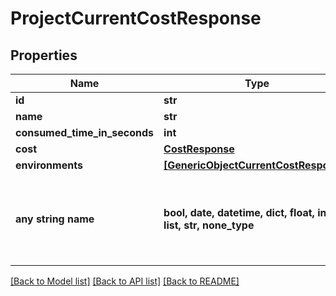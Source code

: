 # ProjectCurrentCostResponse


## Properties
Name | Type | Description | Notes
------------ | ------------- | ------------- | -------------
**id** | **str** |  | 
**name** | **str** |  | 
**consumed_time_in_seconds** | **int** |  | 
**cost** | [**CostResponse**](CostResponse.md) |  | 
**environments** | [**[GenericObjectCurrentCostResponse]**](GenericObjectCurrentCostResponse.md) |  | [optional] 
**any string name** | **bool, date, datetime, dict, float, int, list, str, none_type** | any string name can be used but the value must be the correct type | [optional]

[[Back to Model list]](../README.md#documentation-for-models) [[Back to API list]](../README.md#documentation-for-api-endpoints) [[Back to README]](../README.md)


